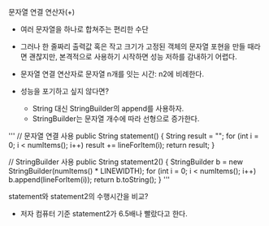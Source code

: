 문자열 연결 연산자(+)
- 여러 문자열을 하나로 합쳐주는 편리한 수단
- 그러나 한 줄짜리 출력값 혹은 작고 크기가 고정된 객체의 문자열 포현을 만들 때라면 괜찮지만, 본격적으로 사용하기 시작하면 성능 저하를 감내하기 어렵다.
- 문자열 연결 연산자로 문자열 n개를 잇는 시간: n2에 비례한다.

- 성능을 포기하고 싶지 않다면?
  -  String 대신 StringBuilder의 append를 사용하자. 
  -  StringBuilder는 문자열 개수에 따라 선형으로 증가한다.

'''
// 문자열 연결 사용
public String statement() {
	String result = "";
    for (int i = 0; i < numItems(); i++)
    	result += lineForItem(i);
	return result;
}

// StringBuilder 사용
public String statement2() {
	StringBuilder b = new StringBuilder(numItems() * LINEWIDTH);
    for (int i = 0; i < numItems(); i++)
    	b.append(lineForItem(i));
	return b.toString();
}
'''

statement와 statement2의 수행시간을 비교?
- 저자 컴퓨터 기준 statement2가 6.5배나 빨랐다고 한다.

